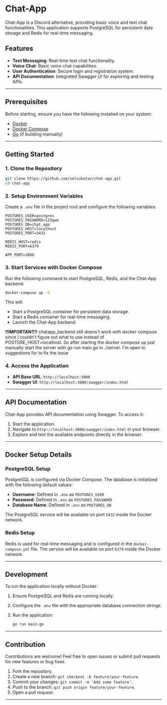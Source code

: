 # Chat-App

Chat-App is a Discord alternative, providing basic voice and text chat functionalities. This application supports PostgreSQL for persistent data storage and Redis for real-time messaging.

## Features
- **Text Messaging**: Real-time text chat functionality.
- **Voice Chat**: Basic voice chat capabilities.
- **User Authentication**: Secure login and registration system.
- **API Documentation**: Integrated Swagger UI for exploring and testing APIs.

---

## Prerequisites

Before starting, ensure you have the following installed on your system:
- [Docker](https://www.docker.com/)
- [Docker Compose](https://docs.docker.com/compose/)
- [Go](https://go.dev/) (if building manually)

---

## Getting Started

### 1. Clone the Repository
```bash
git clone https://github.com/selcukatav/chat-app.git
cd chat-app
```

### 2. Setup Environment Variables
Create a `.env` file in the project root and configure the following variables:

```env
POSTGRES_USER=postgres
POSTGRES_PASSWORD=123qwe
POSTGRES_DB=chat_app
POSTGRES_HOST=localhost
POSTGRES_PORT=5432

REDIS_HOST=redis
REDIS_PORT=6379

APP_PORT=3000
```

### 3. Start Services with Docker Compose

Run the following command to start PostgreSQL, Redis, and the Chat-App backend:

```bash
docker-compose up -d
```

This will:
- Start a PostgreSQL container for persistent data storage.
- Start a Redis container for real-time messaging.
- Launch the Chat-App backend.

**!!IMPORTANT!!**
chatapp_backend still doens't work with docker compose since I couldn't figure out what to use instead of POSTGRE_HOST=localhost. So after starting the docker compose up just manually start the server with go run main.go in ./server. I'm open to suggestions for to fix the issue 

### 4. Access the Application

- **API Base URL**: `http://localhost:3000`
- **Swagger UI**: `http://localhost:3000/swagger/index.html`

---

## API Documentation

Chat-App provides API documentation using Swagger. To access it:

1. Start the application.
2. Navigate to `http://localhost:3000/swagger/index.html` in your browser.
3. Explore and test the available endpoints directly in the browser.

---

## Docker Setup Details

### PostgreSQL Setup
PostgreSQL is configured via Docker Compose. The database is initialized with the following default values:

- **Username**: Defined in `.env` as `POSTGRES_USER`
- **Password**: Defined in `.env` as `POSTGRES_PASSWORD`
- **Database Name**: Defined in `.env` as `POSTGRES_DB`

The PostgreSQL service will be available on port `5432` inside the Docker network.

### Redis Setup
Redis is used for real-time messaging and is configured in the `docker-compose.yml` file. The service will be available on port `6379` inside the Docker network.

---

## Development

To run the application locally without Docker:

1. Ensure PostgreSQL and Redis are running locally.
2. Configure the `.env` file with the appropriate database connection strings.
3. Run the application:

   ```bash
   go run main.go
   ```

---

## Contribution

Contributions are welcome! Feel free to open issues or submit pull requests for new features or bug fixes.

1. Fork the repository.
2. Create a new branch: `git checkout -b feature/your-feature`.
3. Commit your changes: `git commit -m 'Add some feature'`.
4. Push to the branch: `git push origin feature/your-feature`.
5. Open a pull request.

---

